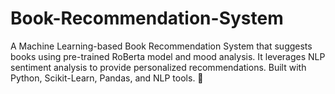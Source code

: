 # Book-Recommendation-System
A Machine Learning-based Book Recommendation System that suggests books using pre-trained RoBerta model and mood analysis. It leverages NLP sentiment analysis to provide personalized recommendations. Built with Python, Scikit-Learn, Pandas, and NLP tools. 🚀
